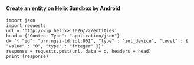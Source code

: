 #### Create an entity on Helix Sandbox by Android
```
import json
import requests
url = 'http://<ip_helix>:1026/v2/entities'
head = {"Content-Type": "application/json"}
d= '{ "id": "urn:ngsi-ld:iot:001", "type" : "iot_device", "level" : { "value" : "0", "type" : "integer" }}'
response = requests.post(url, data = d, headers = head)
print (response)
